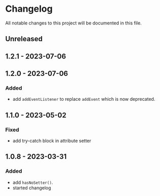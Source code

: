 # Changelog

All notable changes to this project will be documented in this file.

## Unreleased

## 1.2.1 - 2023-07-06

## 1.2.0 - 2023-07-06
### Added
- add `addEventListener` to replace `addEvent` which is now deprecated.

## 1.1.0 - 2023-05-02
### Fixed
- add try-catch block in attribute setter

## 1.0.8 - 2023-03-31
### Added
- add `hasNoSetter()`.
- started changelog
